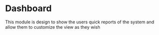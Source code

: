 # Dashboard

This module is design to show the users quick reports of the system and allow them to customize the view as they wish